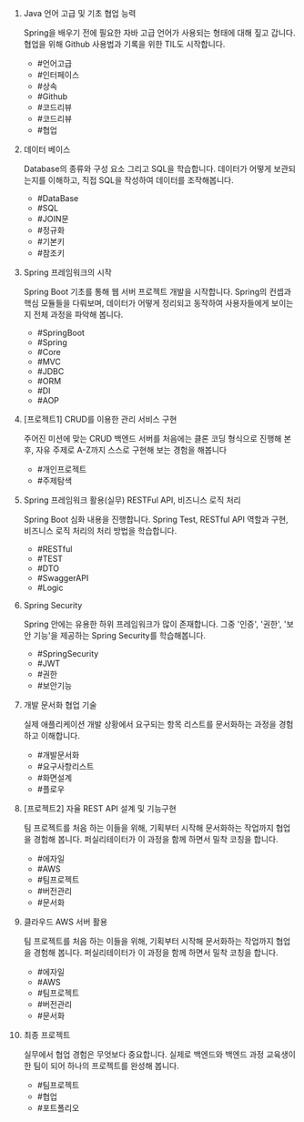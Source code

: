 1. Java 언어 고급 및 기초 협업 능력

   Spring을 배우기 전에 필요한 자바 고급 언어가 사용되는 형태에 대해 짚고 갑니다. 협업을 위해 Github 사용법과 기록을 위한 TIL도 시작합니다.

   - \#언어고급
   - \#인터페이스
   - \#상속
   - \#Github
   - \#코드리뷰
   - \#코드리뷰
   - \#협업

2. 데이터 베이스

   Database의 종류와 구성 요소 그리고 SQL을 학습합니다. 데이터가 어떻게 보관되는지를 이해하고, 직접 SQL을 작성하여 데이터를 조작해봅니다.

   - \#DataBase
   - \#SQL
   - \#JOIN문
   - \#정규화
   - \#기본키
   - \#참조키

3. Spring 프레임워크의 시작

   Spring Boot 기초를 통해 웹 서버 프로젝트 개발을 시작합니다. Spring의 컨셉과 핵심 모듈들을 다뤄보며, 데이터가 어떻게 정리되고 동작하여 사용자들에게 보이는지 전체 과정을 파악해 봅니다.

   - \#SpringBoot
   - \#Spring
   - \#Core
   - \#MVC
   - \#JDBC
   - \#ORM
   - \#DI
   - \#AOP

4. [프로젝트1] CRUD를 이용한 관리 서비스 구현

   주어진 미션에 맞는 CRUD 백엔드 서버를 처음에는 클론 코딩 형식으로 진행해 본 후, 자유 주제로 A-Z까지 스스로 구현해 보는 경험을 해봅니다

   - \#개인프로젝트
   - \#주제탐색

5. Spring 프레임워크 활용(실무) RESTFul API, 비즈니스 로직 처리

   Spring Boot 심화 내용을 진행합니다. Spring Test, RESTful API 역할과 구현, 비즈니스 로직 처리의 처리 방법을 학습합니다.

   - \#RESTful
   - \#TEST
   - \#DTO
   - \#SwaggerAPI
   - \#Logic

6. Spring Security

   Spring 안에는 유용한 하위 프레임워크가 많이 존재합니다. 그중 '인증', '권한', '보안 기능'을 제공하는 Spring Security를 학습해봅니다.

   - \#SpringSecurity
   - \#JWT
   - \#권한
   - \#보안기능

7. 개발 문서화 협업 기술

   실제 애플리케이션 개발 상황에서 요구되는 항목 리스트를 문서화하는 과정을 경험하고 이해합니다.

   - \#개발문서화
   - \#요구사항리스트
   - \#화면설계
   - \#플로우

8. [프로젝트2] 자율 REST API 설계 및 기능구현

   팀 프로젝트를 처음 하는 이들을 위해, 기획부터 시작해 문서화하는 작업까지 협업을 경험해 봅니다. 퍼실리테이터가 이 과정을 함께 하면서 밀착 코칭을 합니다.

   - \#에자일
   - \#AWS
   - \#팀프로젝트
   - \#버전관리
   - \#문서화

9. 클라우드 AWS 서버 활용

   팀 프로젝트를 처음 하는 이들을 위해, 기획부터 시작해 문서화하는 작업까지 협업을 경험해 봅니다. 퍼실리테이터가 이 과정을 함께 하면서 밀착 코칭을 합니다.

   - \#에자일
   - \#AWS
   - \#팀프로젝트
   - \#버전관리
   - \#문서화

10. 최종 프로젝트

    실무에서 협업 경험은 무엇보다 중요합니다. 실제로 백엔드와 백엔드 과정 교육생이 한 팀이 되어 하나의 프로젝트를 완성해 봅니다.

    - \#팀프로젝트
    - \#협업
    - \#포트폴리오